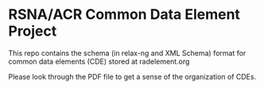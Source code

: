 # RSNA/ACR Common Data Element Project

This repo contains the schema (in relax-ng and XML Schema) format for common data elements (CDE) stored at radelement.org

Please look through the PDF file to get a sense of the organization of CDEs.